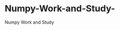  # Numpy-Work-and-Study-
Numpy Work and Study 
                
                
                                  
                                  
                                                                           
          
                              
                
                    
             
             
            
               
             
                   
                  
